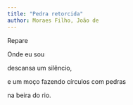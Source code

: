 ```yaml
---
title: "Pedra retorcida"
author: Moraes Filho, João de
---
```

<div data-schema-version="8"><p>Repare</p> <p>Onde eu sou</p> <p>descansa um silêncio,</p> <p>e um moço fazendo círculos com pedras</p> <p>na beira do rio.</p> </div>